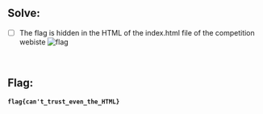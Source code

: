 ## Solve:

- [ ] The flag is hidden in the HTML of the index.html file of the competition webiste
![flag](https://user-images.githubusercontent.com/93029180/208313711-ea43b426-bf74-40e2-83ec-363b063a6032.png)

<br>

## Flag:
**`flag{can't_trust_even_the_HTML}`**
